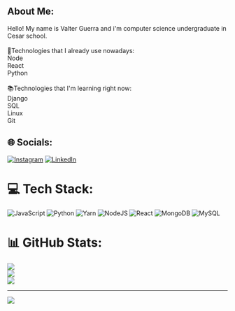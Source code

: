 ## About Me:
Hello! My name is Valter Guerra and i'm computer science undergraduate in Cesar school.<br><br>🔧Technologies that I already use nowadays:<br>Node<br>React <br>Python<br><br>📚Technologies that I'm learning right now:<br>Django<br>SQL<br>Linux<br>Git


## 🌐 Socials:
[![Instagram](https://img.shields.io/badge/Instagram-%23E4405F.svg?logo=Instagram&logoColor=white)](https://instagram.com/netooguerra) [![LinkedIn](https://img.shields.io/badge/LinkedIn-%230077B5.svg?logo=linkedin&logoColor=white)](https://linkedin.com/in/https://www.linkedin.com/in/valter-guerra-41093b130/) 

# 💻 Tech Stack:
![JavaScript](https://img.shields.io/badge/javascript-%23323330.svg?style=for-the-badge&logo=javascript&logoColor=%23F7DF1E) ![Python](https://img.shields.io/badge/python-3670A0?style=for-the-badge&logo=python&logoColor=ffdd54) ![Yarn](https://img.shields.io/badge/yarn-%232C8EBB.svg?style=for-the-badge&logo=yarn&logoColor=white) ![NodeJS](https://img.shields.io/badge/node.js-6DA55F?style=for-the-badge&logo=node.js&logoColor=white) ![React](https://img.shields.io/badge/react-%2320232a.svg?style=for-the-badge&logo=react&logoColor=%2361DAFB) ![MongoDB](https://img.shields.io/badge/MongoDB-%234ea94b.svg?style=for-the-badge&logo=mongodb&logoColor=white) ![MySQL](https://img.shields.io/badge/mysql-%2300f.svg?style=for-the-badge&logo=mysql&logoColor=white)
# 📊 GitHub Stats:
![](https://github-readme-stats.vercel.app/api?username=netoguerradev&theme=dark&hide_border=true&include_all_commits=false&count_private=false)<br/>
![](https://github-readme-streak-stats.herokuapp.com/?user=netoguerradev&theme=dark&hide_border=true)<br/>
![](https://github-readme-stats.vercel.app/api/top-langs/?username=netoguerradev&theme=dark&hide_border=true&include_all_commits=false&count_private=false&layout=compact)

---
[![](https://visitcount.itsvg.in/api?id=netoguerradev&icon=0&color=0)](https://visitcount.itsvg.in)

<!-- Proudly created with GPRM ( https://gprm.itsvg.in ) -->
